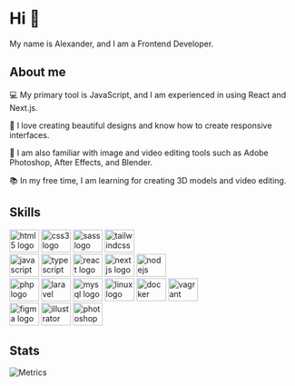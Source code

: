 # Hi 👋

My name is Alexander, and I am a Frontend Developer.

## About me 

💻 My primary tool is JavaScript, and I am experienced in using React and Next.js.

🎨 I love creating beautiful designs and know how to create responsive interfaces.

🔧 I am also familiar with image and video editing tools such as Adobe Photoshop, After Effects, and Blender.

📚 In my free time, I am learning for creating 3D models and video editing.


## Skills

<div align="left">
  <img src="https://cdn.jsdelivr.net/gh/devicons/devicon/icons/html5/html5-original.svg" height="40" width="52" alt="html5 logo" title="HTML"  />
  <img src="https://cdn.jsdelivr.net/gh/devicons/devicon/icons/css3/css3-original.svg" height="40" width="52" alt="css3 logo" title="CSS" />
  <img src="https://cdn.jsdelivr.net/gh/devicons/devicon/icons/sass/sass-original.svg" height="40" width="52" alt="sass logo" title="SASS"  />
  <img src="https://cdn.jsdelivr.net/gh/devicons/devicon/icons/tailwindcss/tailwindcss-original-wordmark.svg" height="40" width="52" alt="tailwindcss logo" title="Tailwind CSS"  />
  <br>
  <img src="https://cdn.jsdelivr.net/gh/devicons/devicon/icons/javascript/javascript-original.svg" height="40" width="52" alt="javascript logo" title="JavaScript" />
  <img src="https://cdn.jsdelivr.net/gh/devicons/devicon/icons/typescript/typescript-original.svg" height="40" width="52" alt="typescript logo" title="TypeScript" />
  <img src="https://cdn.jsdelivr.net/gh/devicons/devicon/icons/react/react-original.svg" height="40" width="52" alt="react logo" title="React"  />
  <img src="https://cdn.jsdelivr.net/gh/devicons/devicon/icons/nextjs/nextjs-original.svg" height="40" width="52" alt="nextjs logo" title="Next.js"  />
  <img src="https://cdn.jsdelivr.net/gh/devicons/devicon/icons/nodejs/nodejs-original.svg" height="40" width="52" alt="nodejs logo" title="Node.js" />
  <br>
  <img src="https://cdn.jsdelivr.net/gh/devicons/devicon/icons/php/php-original.svg" height="40" width="52" alt="php logo" title="PHP" />
  <img src="https://cdn.jsdelivr.net/gh/devicons/devicon/icons/laravel/laravel-plain.svg" height="40" width="52" alt="laravel logo" title="Laravel" />
  <img src="https://cdn.jsdelivr.net/gh/devicons/devicon/icons/mysql/mysql-original.svg" height="40" width="52" alt="mysql logo" title="MySQL" />
  <img src="https://cdn.jsdelivr.net/gh/devicons/devicon/icons/linux/linux-original.svg" height="40" width="52" alt="linux logo" title="Linux" />
  <img src="https://cdn.jsdelivr.net/gh/devicons/devicon/icons/docker/docker-original.svg" height="40" width="52" alt="docker logo" title="Docker" />
  <img src="https://cdn.jsdelivr.net/gh/devicons/devicon/icons/vagrant/vagrant-original.svg" height="40" width="52" alt="vagrant logo" title="Vagrant" />
  <br>
  <img src="https://cdn.jsdelivr.net/gh/devicons/devicon/icons/figma/figma-original.svg" height="40" width="52" alt="figma logo" title="Figma" />
  <img src="https://cdn.jsdelivr.net/gh/devicons/devicon/icons/illustrator/illustrator-plain.svg" height="40" width="52" alt="illustrator logo" title="Adobe Illustrator" />
  <img src="https://cdn.jsdelivr.net/gh/devicons/devicon/icons/photoshop/photoshop-plain.svg" height="40" width="52" alt="photoshop logo" title="Adobe Photoshop" />
</div>

## Stats
![Metrics](https://metrics.lecoq.io/mrreads?template=classic&base.indepth=true&repositories.forks=true&base.header=0&base.metadata=0&base=header%2C%20activity%2C%20community%2C%20repositories%2C%20metadata&base.indepth=true&base.hireable=false&base.skip=false&config.timezone=Europe%2FMinsk)
